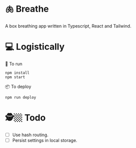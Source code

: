 # 🫁 Breathe

A box breathing app written in Typescript, React and Tailwind.

# 💻 Logistically

🤖 To run

```
npm install
npm start
```

📦 To deploy

```
npm run deploy
```

# 🕵️🏼 Todo

- [ ] Use hash routing.
- [ ] Persist settings in local storage.
